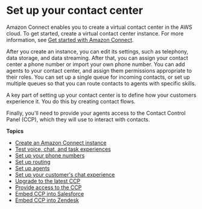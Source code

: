 # Set up your contact center<a name="amazon-connect-contact-centers"></a>

Amazon Connect enables you to create a virtual contact center in the AWS cloud\. To get started, create a virtual contact center instance\. For more information, see [Get started with Amazon Connect](amazon-connect-get-started.md)\.

After you create an instance, you can edit its settings, such as telephony, data storage, and data streaming\. After that, you can assign your contact center a phone number or import your own phone number\. You can add agents to your contact center, and assign them permissions appropriate to their roles\. You can set up a single queue for incoming contacts, or set up multiple queues so that you can route contacts to agents with specific skills\. 

A key part of setting up your contact center is to define how your customers experience it\. You do this by creating contact flows\.

Finally, you'll need to provide your agents access to the Contact Control Panel \(CCP\), which they will use to interact with contacts\.

**Topics**
+ [Create an Amazon Connect instance](amazon-connect-instances.md)
+ [Test voice, chat, and task experiences](chat-testing.md)
+ [Set up your phone numbers](contact-center-phone-number.md)
+ [Set up routing](connect-queues.md)
+ [Set up agents](connect-agents.md)
+ [Set up your customer's chat experience](enable-chat-in-app.md)
+ [Upgrade to the latest CCP](upgrade-to-latest-ccp.md)
+ [Provide access to the CCP](amazon-connect-contact-control-panel.md)
+ [Embed CCP into Salesforce](salesforce-integration.md)
+ [Embed CCP into Zendesk](zendesk-integration.md)